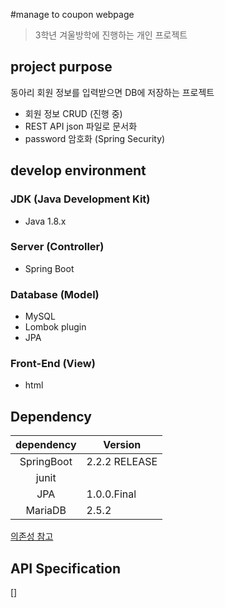 #manage to coupon webpage
>3학년 겨울방학에 진행하는 개인 프로젝트<br>

## project purpose
동아리 회원 정보를 입력받으면 DB에 저장하는 프로젝트
- 회원 정보 CRUD (진행 중)
- REST API json 파일로 문서화
- password 암호화 (Spring Security)

## develop environment
### JDK (Java Development Kit)
- Java 1.8.x

### Server (Controller)
- Spring Boot

### Database (Model)
- MySQL
- Lombok plugin
- JPA

### Front-End (View)
- html

## Dependency
|dependency|Version|
|:------:|---|
|SpringBoot|2.2.2 RELEASE|
|junit||
|JPA|1.0.0.Final|
|MariaDB|2.5.2|
[의존성 참고](https://mvnrepository.com/)
## API Specification
[]

